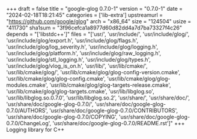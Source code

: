 +++
draft = false
title = "google-glog 0.7.0-1"
version = "0.7.0-1"
date = "2024-02-18T18:21:45"
categories = ['lib-extra']
upstreamurl = "https://github.com/google/glog"
arch = "x86_64"
size = "124504"
usize = "411730"
sha1sum = "3f96cefca1a8977d60d82dd4a7d7ba73327f4c26"
depends = "['libstdc++']"
files = "['usr/', 'usr/include/', 'usr/include/glog/', 'usr/include/glog/export.h', 'usr/include/glog/flags.h', 'usr/include/glog/log_severity.h', 'usr/include/glog/logging.h', 'usr/include/glog/platform.h', 'usr/include/glog/raw_logging.h', 'usr/include/glog/stl_logging.h', 'usr/include/glog/types.h', 'usr/include/glog/vlog_is_on.h', 'usr/lib/', 'usr/lib/cmake/', 'usr/lib/cmake/glog/', 'usr/lib/cmake/glog/glog-config-version.cmake', 'usr/lib/cmake/glog/glog-config.cmake', 'usr/lib/cmake/glog/glog-modules.cmake', 'usr/lib/cmake/glog/glog-targets-release.cmake', 'usr/lib/cmake/glog/glog-targets.cmake', 'usr/lib/libglog.so', 'usr/lib/libglog.so.0.7.0', 'usr/lib/libglog.so.2', 'usr/share/', 'usr/share/doc/', 'usr/share/doc/google-glog-0.7.0/', 'usr/share/doc/google-glog-0.7.0/AUTHORS', 'usr/share/doc/google-glog-0.7.0/CONTRIBUTORS', 'usr/share/doc/google-glog-0.7.0/COPYING', 'usr/share/doc/google-glog-0.7.0/ChangeLog', 'usr/share/doc/google-glog-0.7.0/README.rst']"
+++
Logging library for C++